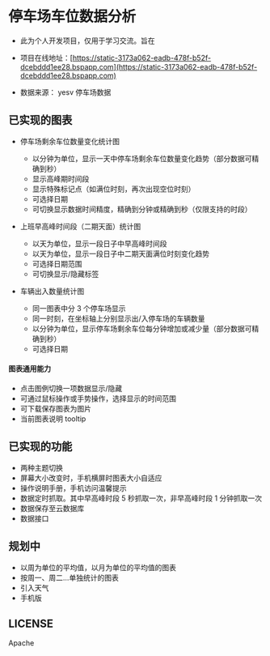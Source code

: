 # 停车场车位数据分析

- 此为个人开发项目，仅用于学习交流。旨在

- 项目在线地址：[https://static-3173a062-eadb-478f-b52f-dcebddd1ee28.bspapp.com](https://static-3173a062-eadb-478f-b52f-dcebddd1ee28.bspapp.com)

- 数据来源： yesv 停车场数据

## 已实现的图表

- 停车场剩余车位数量变化统计图

  - 以分钟为单位，显示一天中停车场剩余车位数量变化趋势（部分数据可精确到秒）
  - 显示高峰期时间段
  - 显示特殊标记点（如满位时刻，再次出现空位时刻）
  - 可选择日期
  - 可切换显示数据时间精度，精确到分钟或精确到秒（仅限支持的时段）

* 上班早高峰时间段（二期天面）统计图

  - 以天为单位，显示一段日子中早高峰时间段
  - 以天为单位，显示一段日子中二期天面满位时刻变化趋势
  - 可选择日期范围
  - 可切换显示/隐藏标签

* 车辆出入数量统计图

  - 同一图表中分 3 个停车场显示
  - 同一时刻，在坐标轴上分别显示出/入停车场的车辆数量
  - 以分钟为单位，显示停车场剩余车位每分钟增加或减少量（部分数据可精确到秒）
  - 可选择日期

#### 图表通用能力

- 点击图例切换一项数据显示/隐藏
- 可通过鼠标操作或手势操作，选择显示的时间范围
- 可下载保存图表为图片
- 当前图表说明 tooltip

## 已实现的功能

- 两种主题切换
- 屏幕大小改变时，手机横屏时图表大小自适应
- 操作说明手册，手机访问温馨提示
- 数据定时抓取。其中早高峰时段 5 秒抓取一次，非早高峰时段 1 分钟抓取一次
- 数据保存至云数据库
- 数据接口

## 规划中

- 以周为单位的平均值，以月为单位的平均值的图表
- 按周一、周二...单独统计的图表
- 引入天气
- 手机版

## LICENSE

Apache
